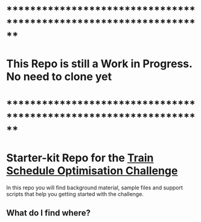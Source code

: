 # ******************************************************************
# This Repo is still a Work in Progress. No need to clone yet
# ******************************************************************



# Starter-kit Repo for the [Train Schedule Optimisation Challenge](https://www.crowdai.org/challenges/train-schedule-optimisation-challenge)

In this repo you will find background material, sample files and support scripts that help you getting started with the challenge.

## What do I find where?
